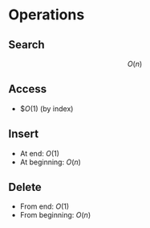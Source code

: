 # Operations

## Search

$$O(n)$$

## Access

- $$O(1)$ (by index)

## Insert

- At end: $O(1)$
- At beginning: $O(n)$

## Delete

- From end: $O(1)$
- From beginning: $O(n)$
